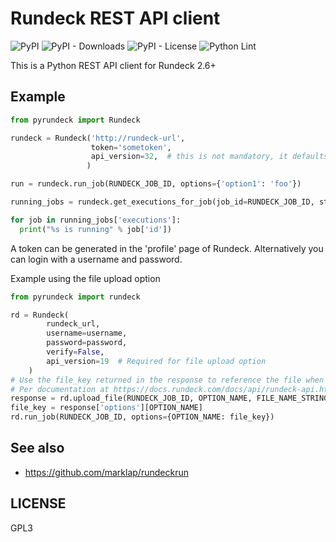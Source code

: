 # Rundeck REST API client

![PyPI](https://img.shields.io/pypi/v/pyrundeck)
![PyPI - Downloads](https://img.shields.io/pypi/dm/pyrundeck)
![PyPI - License](https://img.shields.io/pypi/l/pyrundeck)
![Python Lint](https://github.com/pschmitt/pyrundeck/workflows/Python%20Lint/badge.svg)

This is a Python REST API client for Rundeck 2.6+

## Example

```python
from pyrundeck import Rundeck

rundeck = Rundeck('http://rundeck-url',
                  token='sometoken',
                  api_version=32,  # this is not mandatory, it defaults to 18
                 )

run = rundeck.run_job(RUNDECK_JOB_ID, options={'option1': 'foo'})

running_jobs = rundeck.get_executions_for_job(job_id=RUNDECK_JOB_ID, status='running')

for job in running_jobs['executions']:
  print("%s is running" % job['id'])
```

A token can be generated in the 'profile' page of Rundeck. Alternatively you
can login with a username and password.

Example using the file upload option

```python
from pyrundeck import rundeck

rd = Rundeck(
        rundeck_url,
        username=username,
        password=password,
        verify=False,
        api_version=19  # Required for file upload option
    )
# Use the file_key returned in the response to reference the file when running a job
# Per documentation at https://docs.rundeck.com/docs/api/rundeck-api.html#upload-a-file-for-a-job-option
response = rd.upload_file(RUNDECK_JOB_ID, OPTION_NAME, FILE_NAME_STRING_OR_IOFILEWRAPPER)
file_key = response['options'][OPTION_NAME]
rd.run_job(RUNDECK_JOB_ID, options={OPTION_NAME: file_key})
```

## See also

- https://github.com/marklap/rundeckrun

## LICENSE

GPL3
